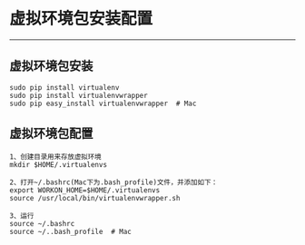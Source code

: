 # 虚拟环境包安装配置

---

## 虚拟环境包安装

```
sudo pip install virtualenv
sudo pip install virtualenvwrapper
sudo pip easy_install virtualenvwrapper  # Mac
```

## 虚拟环境包配置

```
1、创建目录用来存放虚拟环境
mkdir $HOME/.virtualenvs

2、打开~/.bashrc(Mac下为.bash_profile)文件，并添加如下：
export WORKON_HOME=$HOME/.virtualenvs
source /usr/local/bin/virtualenvwrapper.sh

3、运行
source ~/.bashrc
source ~/..bash_profile  # Mac
```




